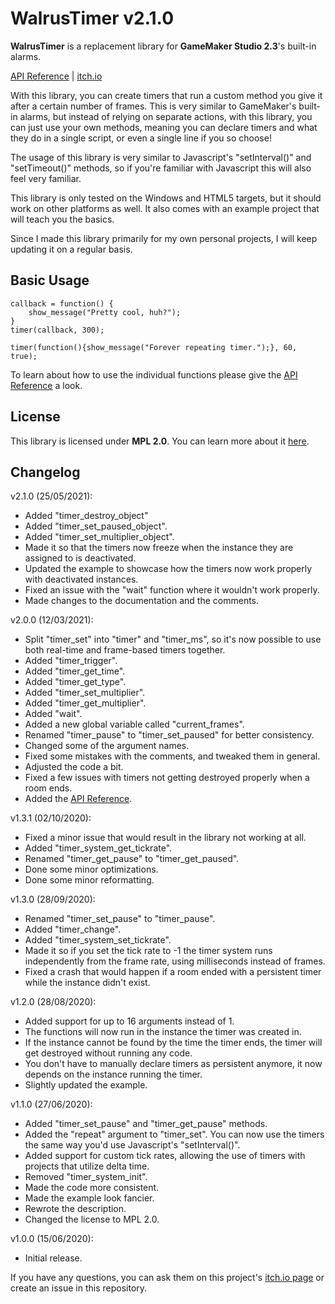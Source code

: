 # WalrusTimer v2.1.0

**WalrusTimer** is a replacement library for **GameMaker Studio 2.3**'s built-in alarms.

[API Reference](https://github.com/MorsGames/WalrusTimer/wiki) | [itch.io](https://mors-games.itch.io/WalrusTimer)

With this library, you can create timers that run a custom method you give it after a certain number of frames. This is very similar to GameMaker's built-in alarms, but instead of relying on separate actions, with this library, you can just use your own methods, meaning you can declare timers and what they do in a single script, or even a single line if you so choose!

The usage of this library is very similar to Javascript's "setInterval()" and "setTimeout()" methods, so if you're familiar with Javascript this will also feel very familiar.

This library is only tested on the Windows and HTML5 targets, but it should work on other platforms as well. It also comes with an example project that will teach you the basics.

Since I made this library primarily for my own personal projects, I will keep updating it on a regular basis.


## Basic Usage

```gml
callback = function() {
	show_message("Pretty cool, huh?");
}
timer(callback, 300);

timer(function(){show_message("Forever repeating timer.");}, 60, true);
```

To learn about how to use the individual functions please give the [API Reference](https://github.com/MorsGames/WalrusTimer/wiki) a look.

## License
This library is licensed under **MPL 2.0**. You can learn more about it [here](https://www.mozilla.org/en-US/MPL/2.0/FAQ/).


## Changelog
v2.1.0 (25/05/2021):
- Added "timer_destroy_object"
- Added "timer_set_paused_object".
- Added "timer_set_multiplier_object".
- Made it so that the timers now freeze when the instance they are assigned to is deactivated.
- Updated the example to showcase how the timers now work properly with deactivated instances.
- Fixed an issue with the "wait" function where it wouldn't work properly.
- Made changes to the documentation and the comments.

v2.0.0 (12/03/2021):
- Split "timer_set" into "timer" and "timer_ms", so it's now possible to use both real-time and frame-based timers together.
- Added "timer_trigger".
- Added "timer_get_time".
- Added "timer_get_type".
- Added "timer_set_multiplier".
- Added "timer_get_multiplier".
- Added "wait".
- Added a new global variable called "current_frames".
- Renamed "timer_pause" to "timer_set_paused" for better consistency.
- Changed some of the argument names.
- Fixed some mistakes with the comments, and tweaked them in general.
- Adjusted the code a bit.
- Fixed a few issues with timers not getting destroyed properly when a room ends.
- Added the [API Reference](https://github.com/MorsGames/WalrusTimer/wiki).

v1.3.1 (02/10/2020):
- Fixed a minor issue that would result in the library not working at all.
- Added "timer_system_get_tickrate".
- Renamed "timer_get_pause" to "timer_get_paused".
- Done some minor optimizations.
- Done some minor reformatting.

v1.3.0 (28/09/2020):
- Renamed "timer_set_pause" to "timer_pause".
- Added "timer_change".
- Added "timer_system_set_tickrate".
- Made it so if you set the tick rate to -1 the timer system runs independently from the frame rate, using milliseconds instead of frames. 
- Fixed a crash that would happen if a room ended with a persistent timer while the instance didn't exist.

v1.2.0 (28/08/2020):
- Added support for up to 16 arguments instead of 1.
- The functions will now run in the instance the timer was created in.
- If the instance cannot be found by the time the timer ends, the timer will get destroyed without running any code.
- You don't have to manually declare timers as persistent anymore, it now depends on the instance running the timer.
- Slightly updated the example.

v1.1.0 (27/06/2020):
- Added "timer_set_pause" and "timer_get_pause" methods.
- Added the "repeat" argument to "timer_set". You can now use the timers the same way you'd use Javascript's "setInterval()".
- Added support for custom tick rates, allowing the use of timers with projects that utilize delta time.
- Removed "timer_system_init".
- Made the code more consistent.
- Made the example look fancier.
- Rewrote the description.
- Changed the license to MPL 2.0.

v1.0.0 (15/06/2020):
- Initial release.

If you have any questions, you can ask them on this project's [itch.io page](https://mors-games.itch.io/WalrusTimer) or create an issue in this repository.
